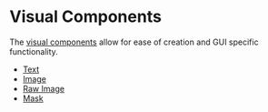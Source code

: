 # Visual Components

The [visual components](UIVisualComponents) allow for ease of creation and GUI specific functionality.

* [Text](script-Text)
* [Image](script-Image)
* [Raw Image](script-RawImage)
* [Mask](script-Mask)
